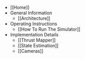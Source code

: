 * [[Home]]
* General Information
    * [[Architecture]]
* Operating Instructions
    * [[How To Run The Simulator]]
* Implementation Details
    * [[Thrust Mapper]]
    * [[State Estimation]]
    * [[Cameras]]